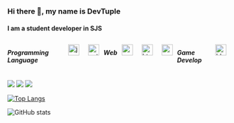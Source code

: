 ### Hi there 👋, my name is DevTuple
#### I am a student developer in SJS

<div style="display:flex">
 <h5>Programming Language</h5>
<img style="margin: 10px" src="https://profilinator.rishav.dev/skills-assets/javascript-original.svg" alt="javascript" height="25" />  
<img style="margin: 10px" src="https://profilinator.rishav.dev/skills-assets/python-original.svg" alt="python" height="25" />  
<br>
 <h5>Web</h5>
<img style="margin: 10px" src="https://profilinator.rishav.dev/skills-assets/nodejs-original-wordmark.svg" alt="nodejs" height="25" />  
<img style="margin: 10px" src="https://profilinator.rishav.dev/skills-assets/html5-original-wordmark.svg" alt="html5" height="25" />  
<img style="margin: 10px" src="https://profilinator.rishav.dev/skills-assets/css3-original-wordmark.svg" alt="css3" height="25" />  
<br>
 <h5>Game Develop</h5>
<img style="margin: 10px" src="https://profilinator.rishav.dev/skills-assets/blender_community_badge_white.svg" alt="blender" height="25" />  
 </div>

<a href="https://github.com/tuple0110" target="_blank"><img src="https://img.shields.io/badge/Github-181717?style=flat-square&logo=GitHub&logoColor=white"/></a>
<a href="https://www.linkedin.com/in/dev-tuple-1a60b91b8//" target="_blank"><img src="https://img.shields.io/badge/LinkedIn-0A66C2?style=flat-square&logo=LinkedIn&logoColor=white"/></a>
<a href="https://stackoverflow.com/users/10984268/devtuple" target="_blank"><img src="https://img.shields.io/badge/Stack Overflow-F58025?style=flat-square&logo=Stack Overflow&logoColor=white"/></a>
<!--<a href="" target="_blank"><img src="https://img.shields.io/badge/Youtube-FF0000?style=flat-square&logo=Youtube&logoColor=white"/></a>-->

[![Top Langs](https://github-readme-stats.vercel.app/api/top-langs/?username=tuple0110)](https://github.com/anuraghazra/github-readme-stats)

![GitHub stats](https://github-readme-stats.vercel.app/api?username=tuple0110&show_icons=true&count_private=true)  
 
